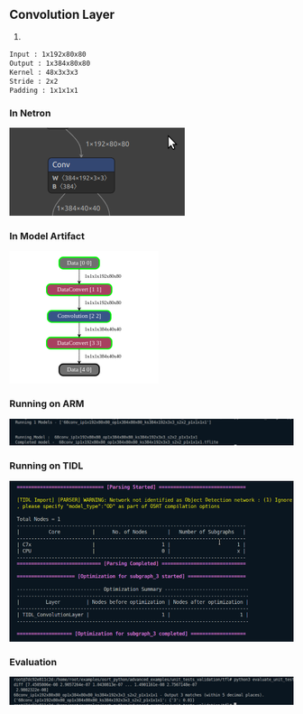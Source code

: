 ## Convolution Layer
1. 
```
Input : 1x192x80x80
Output : 1x384x80x80
Kernel : 48x3x3x3
Stride : 2x2
Padding : 1x1x1x1
```
### In Netron
![alt text](image-26.png)
### In Model Artifact
![alt text](image-25.png)
### Running on ARM
![alt text](image-22.png)
### Running on TIDL
![alt text](image-23.png)
### Evaluation
![alt text](image-24.png)